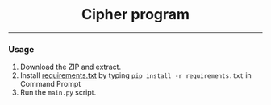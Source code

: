 <br/>
<div align="center">
  
  # Cipher program
  
</div>

--------------------------------------

### Usage


1. Download the ZIP and extract.
2. Install <a href="https://github.com/ranveerDC/cipher/blob/main/requirements.txt">requirements.txt</a> by typing `pip install -r requirements.txt` in Command Prompt
3. Run the `main.py` script.

